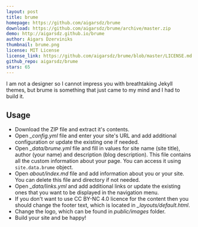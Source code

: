 ```yaml
---
layout: post
title: brume
homepage: https://github.com/aigarsdz/brume
download: https://github.com/aigarsdz/brume/archive/master.zip
demo: http://aigarsdz.github.io/brume
author: Aigars Dzerviniks
thumbnail: brume.png
license: MIT License
license_link: https://github.com/aigarsdz/brume/blob/master/LICENSE.md
github_repo: aigarsdz/brume
stars: 65
---
```


I am not a designer so I cannot impress you with breathtaking Jekyll
themes, but brume is something that just came to my mind and I had to
build it.

## Usage

- Download the ZIP file and extract it's contents.
- Open *_config.yml* file and enter your site's URL and add additional
  configuration or update the existing one if needed.
- Open *_data/brume.yml* file and fill in values for site name (site
  title), author (your name) and description (blog description). This
  file contains all the custom information about your page. You can
  access it using `site.data.brume` object.
- Open *about/index.md* file and add information about you or your
  site. You can delete this file and directory if not needed.
- Open *_data/links.yml* and add additional links or update the
  existing ones that you want to be displayed in the navigation menu.
- If you don't want to use CC BY-NC 4.0 licence for the content then
  you should change the footer text, which is located in
  *_layouts/default.html*.
- Change the logo, which can be found in *public/images* folder.
- Build your site and be happy!
